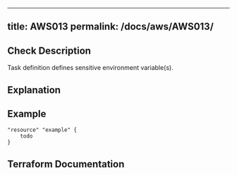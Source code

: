 
---
title: AWS013
permalink: /docs/aws/AWS013/
---


## Check Description

Task definition defines sensitive environment variable(s).

## Explanation

## Example

```
"resource" "example" {
	todo
}
```

## Terraform Documentation
